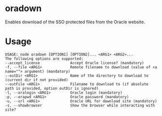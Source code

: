 # oradown
Enables download of the SSO protected files from the Oracle website.

# Usage

    USAGE: node oradown [OPTION1] [OPTION2]... <ARG1> <ARG2>...
    The following options are supported:
    --accept_license              Accept Oracle license? (mandatory)
    -f, --file <ARG1>             Remote filename to download (value of <a name=""> argument) (mandatory)
    --outDir <ARG1>               Name of the directory to download to (current dir if not provided)
    --outFile <ARG1>              Filename to download to (if absolute path is provided, option outDir is ignored)
    -l, --oralogin <ARG1>         Oracle login (mandatory)
    -p, --orapwd <ARG1>           Oracle password (mandatory)
    -u, --url <ARG1>              Oracle URL for download site (mandatory)
    -s, --showbrowser             Show the browser while interacting with site?

